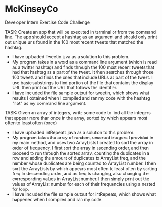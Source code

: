 McKinseyCo
==========

Developer Intern Exercise
Code Challenge

TASK: Create an app that will be executed in terminal or from the command line. The app should accept a hashtag as an argument and should only print out unique urls found in the 100 most recent tweets that matched the hashtag.
  - I have uploaded Tweetin.java as a solution to this problem.
  - My program takes in a word as a command line argument (which is read as a twitter hashtag) and finds through the  100 most recent tweets that had that hashtag as a part of the tweet. It then searches through those 100 tweets and finds the ones that include URLs as part of the tweet. I use basic substrings to find portion of the file that contains the display URL then print out the URL that follows the identifier.
  - I have included the file sample output for tweetin, which shows what results I obtained when I compiled and ran my code with the hashtag "hat" as my command line argument. 

TASK: Given an array of integers, write some code to find all the integers that appear more than once in the array, sorted by which appears most often to least often (once)
  - I have uploaded intRepeats.java as a solution to this problem.
  - My program takes the array of random, unsorted integers I provided in my main method, and uses two ArrayLists I created to sort the array in order of frequency. I first sort the array in ascending order, and then proceed to run through the sorted array, counting the duplicates in a row and adding the amount of duplicates to ArrayList freq, and the number whose duplicates are being counted to ArrayList number. I then sort the ArrayLists by which appears most often to least often by sorting freq in descending order, and as freq is changing, also changing the corresponding values in ArrayList number. I then simply print out the values of ArrayList number for each of their frequencies using a nested for loop. 
  - I have included the file sample output for intRepeats, which shows what happened when I compiled and ran my code.

